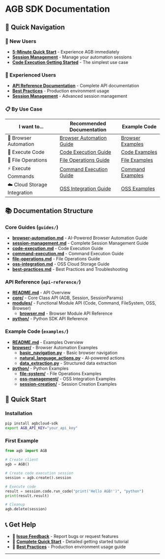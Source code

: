 # AGB SDK Documentation

## 🎯 Quick Navigation

### 👋 New Users
- **[5-Minute Quick Start](quickstart.md)** - Experience AGB immediately
- **[Session Management](guides/session-management.md)** - Manage your automation sessions
- **[Code Execution Getting Started](guides/code-execution.md)** - The simplest use case

### 🚀 Experienced Users  
- **[API Reference Documentation](api-reference/README.md)** - Complete API documentation
- **[Best Practices](guides/best-practices.md)** - Production environment usage
- **[Session Management](guides/session-management.md)** - Advanced session management

### 📋 By Use Case

| I want to... | Recommended Documentation | Example Code |
|-----------|----------|----------|
| 🤖 Browser Automation | [Browser Automation Guide](guides/browser-automation.md) | [Browser Examples](examples/browser/) |
| 🐍 Execute Code | [Code Execution Guide](guides/code-execution.md) | [Code Examples](examples/python/file_system/) |
| 💾 File Operations | [File Operations Guide](guides/file-operations.md) | [File Examples](examples/python/file_system/) |
| ⚡ Execute Commands | [Command Execution Guide](guides/command-execution.md) | [Command Examples](examples/python/session_creation/) |
| ☁️ Cloud Storage Integration | [OSS Integration Guide](guides/oss-integration.md) | [OSS Examples](examples/python/oss_management/) |

## 📚 Documentation Structure

### Core Guides (`guides/`)
- **[browser-automation.md](guides/browser-automation.md)** - AI-Powered Browser Automation Guide
- **[session-management.md](guides/session-management.md)** - Complete Session Management Guide
- **[code-execution.md](guides/code-execution.md)** - Code Execution Guide  
- **[command-execution.md](guides/command-execution.md)** - Command Execution Guide
- **[file-operations.md](guides/file-operations.md)** - File Operations Guide
- **[oss-integration.md](guides/oss-integration.md)** - OSS Cloud Storage Guide
- **[best-practices.md](guides/best-practices.md)** - Best Practices and Troubleshooting

### API Reference (`api-reference/`)
- **[README.md](api-reference/README.md)** - API Overview
- **[core/](api-reference/core/)** - Core Class API (AGB, Session, SessionParams)
- **[modules/](api-reference/modules/)** - Functional Module API (Code, Command, FileSystem, OSS, Browser)
  - **[browser.md](api-reference/modules/browser.md)** - Browser Module API Reference
- **[python/](api-reference/python/README.md)** - Python SDK API Reference

### Example Code (`examples/`)
- **[README.md](examples/README.md)** - Examples Overview
- **[browser/](examples/browser/)** - Browser Automation Examples
  - **[basic_navigation.py](examples/browser/basic_navigation.py)** - Basic browser navigation
  - **[natural_language_actions.py](examples/browser/natural_language_actions.py)** - AI-powered actions
  - **[data_extraction.py](examples/browser/data_extraction.py)** - Structured data extraction
- **[python/](examples/python/)** - Python Examples
  - **[file-system/](examples/python/file_system/README.md)** - File Operations Examples
  - **[oss-management/](examples/python/oss_management/README.md)** - OSS Integration Examples
  - **[session-creation/](examples/python/session_creation/README.md)** - Session Creation Examples

## 🚀 Quick Start

### Installation
```bash
pip install agbcloud-sdk
export AGB_API_KEY="your_api_key"
```

### First Example
```python
from agb import AGB

# Create client
agb = AGB()

# Create code execution session
session = agb.create().session

# Execute code
result = session.code.run_code("print('Hello AGB!')", "python")
print(result.result)

# Cleanup
agb.delete(session)
```

## 📞 Get Help

- 🐛 **[Issue Feedback](https://github.com/agbcloud/agbcloud-sdk/issues)** - Report bugs or request features
- 📖 **[Complete Quick Start](quickstart.md)** - Detailed getting started tutorial
- 🔧 **[Best Practices](guides/best-practices.md)** - Production environment usage guide

---